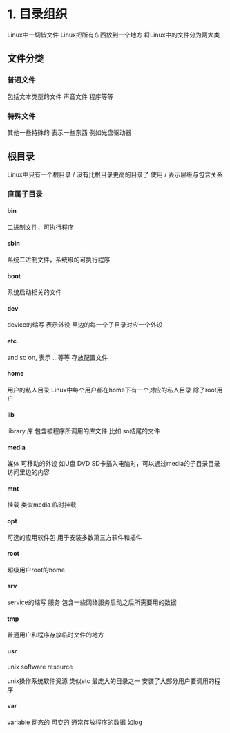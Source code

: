 # 1. 目录组织
Linux中一切皆文件
Linux把所有东西放到一个地方
将Linux中的文件分为两大类
## 文件分类
### 普通文件
包括文本类型的文件 声音文件 程序等等

### 特殊文件
其他一些特殊的 表示一些东西 例如光盘驱动器

## 根目录

Linux中只有一个根目录 /
没有比根目录更高的目录了
使用 / 表示层级与包含关系

### 直属子目录

#### bin
二进制文件，可执行程序

#### sbin
系统二进制文件，系统级的可执行程序

#### boot
系统启动相关的文件

#### dev
device的缩写 
表示外设 里边的每一个子目录对应一个外设

#### etc
and so on, 表示 ...等等
存放配置文件

#### home
用户的私人目录
Linux中每个用户都在home下有一个对应的私人目录 除了root用户

#### lib
library 库
包含被程序所调用的库文件 比如.so结尾的文件

#### media
媒体
可移动的外设 如U盘 DVD SD卡插入电脑时，可以通过media的子目录目录访问里边的内容

#### mnt
挂载 类似media 临时挂载

#### opt
可选的应用软件包
用于安装多数第三方软件和插件

#### root
超级用户root的home

#### srv
service的缩写 服务
包含一些网络服务启动之后所需要用的数据

#### tmp
普通用户和程序存放临时文件的地方

#### usr
unix software resource

unix操作系统软件资源 类似etc
最庞大的目录之一
安装了大部分用户要调用的程序

#### var
variable 动态的 可变的
通常存放程序的数据 如log




